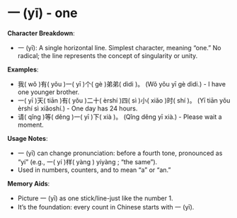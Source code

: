 # **一 (yī) - one**

**Character Breakdown**:  
- 一 (yī): A single horizontal line. Simplest character, meaning “one.” No radical; the line represents the concept of singularity or unity.

**Examples**:  
- 我( wǒ )有( yǒu )一( yī )个( gè )弟弟( dìdi )。 (Wǒ yǒu yī gè dìdi.) - I have one younger brother.  
- 一( yī )天( tiān )有( yǒu )二十( èrshí )四( sì )小( xiǎo )时( shí )。 (Yī tiān yǒu èrshí sì xiǎoshí.) - One day has 24 hours.  
- 请( qǐng )等( děng )一( yī )下( xià )。 (Qǐng děng yī xià.) - Please wait a moment.

**Usage Notes**:  
- 一 (yī) can change pronunciation: before a fourth tone, pronounced as “yí” (e.g., 一( yí )样( yàng ) yíyàng ; “the same”).  
- Used in numbers, counters, and to mean “a” or “an.”

**Memory Aids**:  
- Picture 一 (yī) as one stick/line-just like the number 1.  
- It’s the foundation: every count in Chinese starts with 一 (yī).